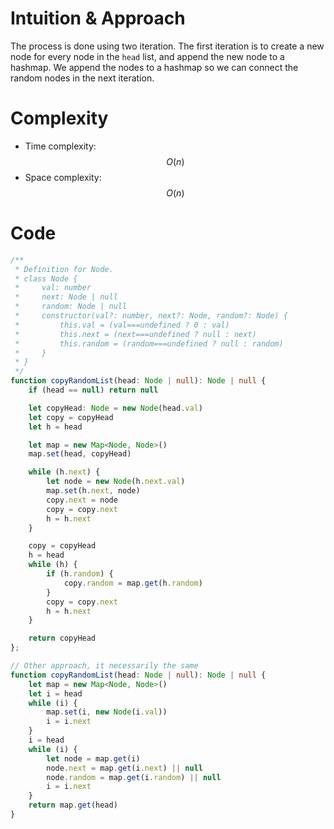 # Intuition & Approach
The process is done using two iteration. The first iteration is to create a new node for every node in the `head` list, and append the new node to a hashmap. We append the nodes to a hashmap so we can connect the random nodes in the next iteration.

# Complexity
- Time complexity: $$O(n)$$
- Space complexity: $$O(n)$$

# Code
```ts
/**
 * Definition for Node.
 * class Node {
 *     val: number
 *     next: Node | null
 *     random: Node | null
 *     constructor(val?: number, next?: Node, random?: Node) {
 *         this.val = (val===undefined ? 0 : val)
 *         this.next = (next===undefined ? null : next)
 *         this.random = (random===undefined ? null : random)
 *     }
 * }
 */
function copyRandomList(head: Node | null): Node | null {
    if (head == null) return null

    let copyHead: Node = new Node(head.val)
    let copy = copyHead
    let h = head

    let map = new Map<Node, Node>()
    map.set(head, copyHead)

    while (h.next) {
        let node = new Node(h.next.val)
        map.set(h.next, node)
        copy.next = node
        copy = copy.next
        h = h.next
    }

    copy = copyHead
    h = head
    while (h) {
        if (h.random) {
            copy.random = map.get(h.random)
        }
        copy = copy.next
        h = h.next
    }

    return copyHead
};

// Other approach, it necessarily the same
function copyRandomList(head: Node | null): Node | null {
    let map = new Map<Node, Node>()
    let i = head
    while (i) {
        map.set(i, new Node(i.val))
        i = i.next
    }
    i = head
    while (i) {
        let node = map.get(i)
        node.next = map.get(i.next) || null
        node.random = map.get(i.random) || null
        i = i.next
    }
    return map.get(head)
}
```
